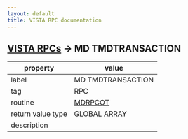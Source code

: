 ```yaml
---
layout: default
title: VISTA RPC documentation
---
```




## [VISTA RPCs](TableOfContent.md) &#8594; MD TMDTRANSACTION 

 property | value 
--- | --- 
 label | MD TMDTRANSACTION
 tag | RPC
 routine | [MDRPCOT](http://code.osehra.org/dox/Routine_MDRPCOT_source.html)
 return value type | GLOBAL ARRAY
 description | 